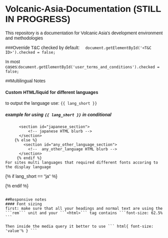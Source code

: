 # Volcanic-Asia-Documentation (STILL IN PROGRESS)
This repository is a documentation for Volcanic Asia's development environment and methodologies

###Override T&C checked by default:
```  document.getElementById('<T&C ID>').checked = false;``` 

In most cases:``` document.getElementById('user_terms_and_conditions').checked = false; ```

##Multilingual Notes
#### Custom HTML/liquid for different languages 
to output the language use:  ``` {{ lang_short }} ``` 
##### example for using ``` {{ lang_short }} ``` in conditional
``` {% if lang_short == ja %} <!-- 'ja' is language code for japanese --> 
      <section id="japanese_section">
          <!-- japanese HTML blurb -->
      </section>
    {% else %}
        <section id="any_other_language_section">
          <!--  any_other_language HTML blurb -->
      </section>
     {% endif %}
For sites multi languages that required different fonts accoring to the display language 
``` 
{% if lang_short == "ja" %}
 <style>
     body, h1, h1 p, h2, h2 p, h3, h3 p, h4, h4 p, h5, h5 p, p, span {
       font-family:"ヒラギノ角ゴ Pro W3", "Hiragino Kaku Gothic Pro",Osaka, "メイリオ", Meiryo, "ＭＳ Ｐゴシック", "MS PGothic",sans-serif;!important
     }
  </style>
  {% endif %}
  ```

##Responsive notes
#### Font sizing
first: make sure that all your headings and normal text are using the ```rem``` unit and your ```<html>``` tag contains ```font-size: 62.5% ```

Then inside the media query it better to use ``` html{ font-size: 'value'% } ```
